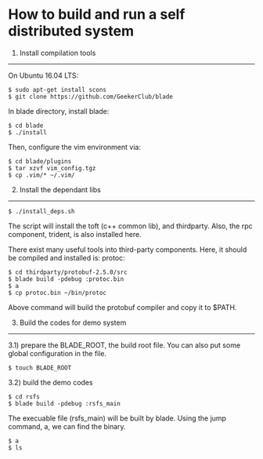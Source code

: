 How to build and run a self distributed system
===============================================

1. Install compilation tools
-----------------------------

On Ubuntu 16.04 LTS:

    $ sudo apt-get install scons
    $ git clone https://github.com/GeekerClub/blade
   
In blade directory, install blade:
   
    $ cd blade
    $ ./install

Then, configure the vim environment via:

    $ cd blade/plugins
    $ tar xzvf vim_config.tgz
    $ cp .vim/* ~/.vim/


2. Install the dependant libs
-----------------------------

    $ ./install_deps.sh

The script will install the toft (c++ common lib),
and thirdparty. Also, the rpc component, trident,
is also installed here.

There exist many useful tools into third-party
components. Here, it should be compiled and installed
is: protoc:

    $ cd thirdparty/protobuf-2.5.0/src
    $ blade build -pdebug :protoc.bin
    $ a
    $ cp protoc.bin ~/bin/protoc

Above command will build the protobuf compiler and copy
it to $PATH.

3. Build the codes for demo system
----------------------------------

3.1) prepare the BLADE_ROOT, the build root file.
You can also put some global configuration in the file.

    $ touch BLADE_ROOT

3.2) build the demo codes

    $ cd rsfs
    $ blade build -pdebug :rsfs_main

The execuable file (rsfs_main) will be built by blade.
Using the jump command, a, we can find the binary.

    $ a
    $ ls



